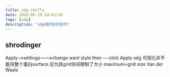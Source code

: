 ```yaml
---
title: sdg skills
date: 2016-05-19 14:41:19
tags: [sdg]
description: "sdg用的到的技巧"
---
```


## shrodinger
Apply-->settings--->change want style then ---click Apply
sdg 可视化并不能将整个蛋白surface 应为其grid空间限制了大小 maximum=grid size 
Van der Waals